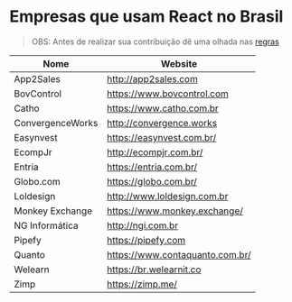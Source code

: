 # Empresas que usam React no Brasil

> OBS: Antes de realizar sua contribuição dê uma olhada nas [regras](https://github.com/react-brasil/empresas-que-usam-react-no-brasil/blob/master/CONTRIBUTING.md)

Nome | Website
------------ | -------
App2Sales | http://app2sales.com
BovControl | https://www.bovcontrol.com
Catho   | https://www.catho.com.br
ConvergenceWorks | http://convergence.works
Easynvest | https://easynvest.com.br/
EcompJr | http://ecompjr.com.br/
Entria | https://entria.com.br/
Globo.com | https://globo.com.br/
Loldesign | http://www.loldesign.com.br
Monkey Exchange | https://www.monkey.exchange/
NG Informática | http://ngi.com.br
Pipefy | https://pipefy.com
Quanto | https://www.contaquanto.com.br/
Welearn | https://br.welearnit.co
Zimp | https://zimp.me/
